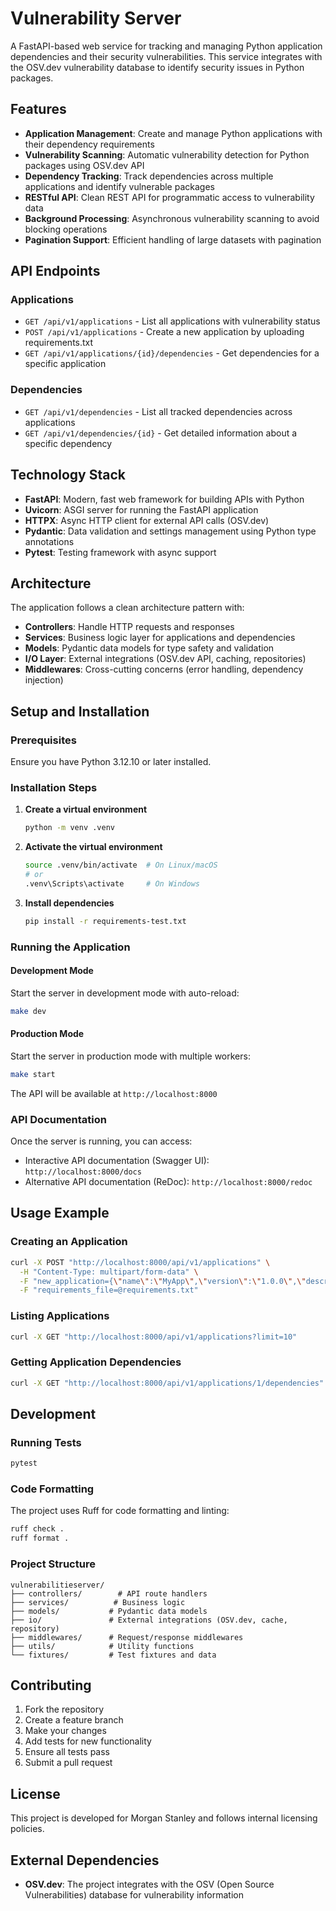 # Vulnerability Server

A FastAPI-based web service for tracking and managing Python application dependencies and their security vulnerabilities. This service integrates with the OSV.dev vulnerability database to identify security issues in Python packages.

## Features

- **Application Management**: Create and manage Python applications with their dependency requirements
- **Vulnerability Scanning**: Automatic vulnerability detection for Python packages using OSV.dev API
- **Dependency Tracking**: Track dependencies across multiple applications and identify vulnerable packages
- **RESTful API**: Clean REST API for programmatic access to vulnerability data
- **Background Processing**: Asynchronous vulnerability scanning to avoid blocking operations
- **Pagination Support**: Efficient handling of large datasets with pagination

## API Endpoints

### Applications
- `GET /api/v1/applications` - List all applications with vulnerability status
- `POST /api/v1/applications` - Create a new application by uploading requirements.txt
- `GET /api/v1/applications/{id}/dependencies` - Get dependencies for a specific application

### Dependencies
- `GET /api/v1/dependencies` - List all tracked dependencies across applications
- `GET /api/v1/dependencies/{id}` - Get detailed information about a specific dependency

## Technology Stack

- **FastAPI**: Modern, fast web framework for building APIs with Python
- **Uvicorn**: ASGI server for running the FastAPI application
- **HTTPX**: Async HTTP client for external API calls (OSV.dev)
- **Pydantic**: Data validation and settings management using Python type annotations
- **Pytest**: Testing framework with async support

## Architecture

The application follows a clean architecture pattern with:

- **Controllers**: Handle HTTP requests and responses
- **Services**: Business logic layer for applications and dependencies
- **Models**: Pydantic data models for type safety and validation
- **I/O Layer**: External integrations (OSV.dev API, caching, repositories)
- **Middlewares**: Cross-cutting concerns (error handling, dependency injection)

## Setup and Installation

### Prerequisites

Ensure you have Python 3.12.10 or later installed.

### Installation Steps

1. **Create a virtual environment**
   ```bash
   python -m venv .venv
   ```

2. **Activate the virtual environment**
   ```bash
   source .venv/bin/activate  # On Linux/macOS
   # or
   .venv\Scripts\activate     # On Windows
   ```

3. **Install dependencies**
   ```bash
   pip install -r requirements-test.txt
   ```

### Running the Application

#### Development Mode
Start the server in development mode with auto-reload:
```bash
make dev
```

#### Production Mode
Start the server in production mode with multiple workers:
```bash
make start
```

The API will be available at `http://localhost:8000`

### API Documentation

Once the server is running, you can access:
- Interactive API documentation (Swagger UI): `http://localhost:8000/docs`
- Alternative API documentation (ReDoc): `http://localhost:8000/redoc`

## Usage Example

### Creating an Application

```bash
curl -X POST "http://localhost:8000/api/v1/applications" \
  -H "Content-Type: multipart/form-data" \
  -F "new_application={\"name\":\"MyApp\",\"version\":\"1.0.0\",\"description\":\"My Python application\"}" \
  -F "requirements_file=@requirements.txt"
```

### Listing Applications

```bash
curl -X GET "http://localhost:8000/api/v1/applications?limit=10"
```

### Getting Application Dependencies

```bash
curl -X GET "http://localhost:8000/api/v1/applications/1/dependencies"
```

## Development

### Running Tests

```bash
pytest
```

### Code Formatting

The project uses Ruff for code formatting and linting:

```bash
ruff check .
ruff format .
```

### Project Structure

```
vulnerabilitieserver/
├── controllers/        # API route handlers
├── services/          # Business logic
├── models/           # Pydantic data models
├── io/               # External integrations (OSV.dev, cache, repository)
├── middlewares/      # Request/response middlewares
├── utils/            # Utility functions
└── fixtures/         # Test fixtures and data
```

## Contributing

1. Fork the repository
2. Create a feature branch
3. Make your changes
4. Add tests for new functionality
5. Ensure all tests pass
6. Submit a pull request

## License

This project is developed for Morgan Stanley and follows internal licensing policies.

## External Dependencies

- **OSV.dev**: The project integrates with the OSV (Open Source Vulnerabilities) database for vulnerability information



